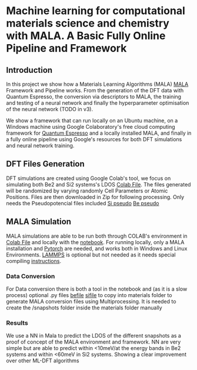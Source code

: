 # Machine learning for computational materials science and chemistry with MALA. A Basic Fully Online Pipeline and Framework 
## Introduction
In this project we show how a Materials Learning Algorithms (MALA) [MALA](https://github.com/mala-project/mala) Framework and Pipeline works.
From the generation of the DFT data with Quantum Espresso, the conversion via descriptors to MALA,
the training and testing of a neural network and finally the hyperparameter optimisation of the neural network (TODO in v3).

We show a framework that can run locally on an Ubuntu machine, on a Windows machine using Google Colaboratory's free cloud
computing framework for [Quantum Espresso](https://www.quantum-espresso.org/)  and a locally installed MALA, and finally in a fully online pipeline using Google's resources
for both DFT simulations and neural network training.    
## DFT Files Generation
DFT simulations are created using Google Colab's tool, we focus on simulating both Be2 and Si2 systems's LDOS [Colab File](Quantum_Espresso_Input_Files_Colab.ipynb).
The files generated will be randomized by varying randomly Cell Parameters or Atomic Positions.
Files are then downloaded in Zip for following processing. Only needs the Pseudopotencial files included [Si pseudo](Si.pz-vbc.UPF)  [Be pseudo](Be.pbe-n-rrkjus_psl.1.0.0.UPF)

## MALA Simulation
MALA simulations are able to be run both through COLAB's environment  in [Colab File](mala_notebookv2_colab.ipynb) and locally with the [notebook](mala_notebookv2.ipynb). For running locally, only a MALA installation and 
[Pytorch](https://pytorch.org/get-started/locally/) are needed, and works both in Windows and Linux Environments. [LAMMPS](https://www.lammps.org/) is optional but not needed as it needs special compiling [instructions](https://github.com/mala-project/mala/blob/develop/docs/source/install/installing_lammps.rst). 
### Data Conversion
For Data conversion there is both a tool in the notebook and (as it is a slow process) optional .py files [befile](Sifoldermultiprocessing) [sifile](Sifoldermultiprocessing) to copy into materials folder to generate MALA conversion files using Multiprocessing.
It is needed to create the /snapshots folder inside the materials folder manually
### Results
We use a NN in Mala to predict the LDOS of the different snapshots as a proof of concept of the MALA environment and framework.
NN are very simple but are able to predict within <10meV/at the energy bands in Be2 systems and within <60meV in Si2 systems.
Showing a clear improvement over other ML-DFT algorithms
